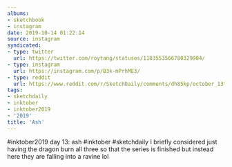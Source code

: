```yaml
---
albums:
- sketchbook
- instagram
date: 2019-10-14 01:22:14
source: instagram
syndicated:
- type: twitter
  url: https://twitter.com/roytang/statuses/1183553566780329984/
- type: instagram
  url: https://instagram.com/p/B3k-mPrhME3/
- type: reddit
  url: https://www.reddit.com/r/SketchDaily/comments/dh85kp/october_13th_books/f3p1dz3/
tags:
- sketchdaily
- inktober
- inktober2019
- '2019'
title: 'Ash'
---
```


#inktober2019 day 13: ash #inktober #sketchdaily I briefly considered just having the dragon burn all three so that the series is finished but instead here they are falling into a ravine lol